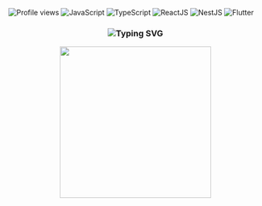 ![Profile views](https://komarev.com/ghpvc/?username=rahmatadidi&label=Profile%20Views&color=0e75b6&style=flat)
![JavaScript](https://img.shields.io/badge/-JavaScript-F7DF1E?logo=javascript&logoColor=black&style=flat)
![TypeScript](https://img.shields.io/badge/-TypeScript-3178C6?logo=typescript&logoColor=white&style=flat)
![ReactJS](https://img.shields.io/badge/-ReactJS-82e0fe?logo=react&logoColor=white&style=flat)
![NestJS](https://img.shields.io/badge/-NestJS-E0234E?logo=nestjs&logoColor=white&style=flat)
![Flutter](https://img.shields.io/badge/-Flutter-59C7F8?logo=flutter&logoColor=white&style=flat)

<h3 align="center">
  <img src="https://readme-typing-svg.herokuapp.com?font=Fira+Code&duration=2000&pause=500&color=F7DF1E&center=true&vCenter=true&width=435&lines=Hi+there!+👋;I'm+a+Fullstack+Developer;Welcome+to+my+profile!" alt="Typing SVG" />
</h3>

<p align="center">
 <img src="https://media.giphy.com/media/L8K62iTDkzGX6/giphy.gif" width="300" />




</p>
